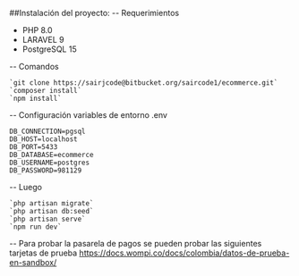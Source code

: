 ##Instalación del proyecto:
-- Requerimientos
- PHP 8.0
- LARAVEL 9
- PostgreSQL 15

-- Comandos

	`git clone https://sairjcode@bitbucket.org/saircode1/ecommerce.git`
	`composer install`
	`npm install`

-- Configuración variables de entorno .env

	DB_CONNECTION=pgsql
	DB_HOST=localhost
	DB_PORT=5433
	DB_DATABASE=ecommerce
	DB_USERNAME=postgres
	DB_PASSWORD=981129

-- Luego

	`php artisan migrate`
	`php artisan db:seed`
	`php artisan serve`
	`npm run dev`

-- Para probar la pasarela de pagos se pueden probar las siguientes tarjetas de prueba
	https://docs.wompi.co/docs/colombia/datos-de-prueba-en-sandbox/

